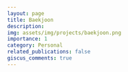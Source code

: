 ```yaml
---
layout: page
title: Baekjoon
description: 
img: assets/img/projects/baekjoon.png
importance: 1
category: Personal
related_publications: false
giscus_comments: true
---
```


